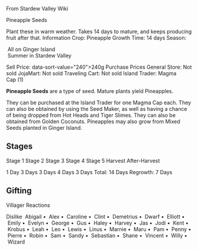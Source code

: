 From Stardew Valley Wiki

Pineapple Seeds

Plant these in warm weather. Takes 14 days to mature, and keeps producing fruit after that. Information Crop: Pineapple Growth Time: 14 days Season:

 All on Ginger Island  
 Summer in Stardew Valley

Sell Price: data-sort-value="240"&gt;240g Purchase Prices General Store: Not sold JojaMart: Not sold Traveling Cart: Not sold Island Trader: Magma Cap (1)

**Pineapple Seeds** are a type of seed. Mature plants yield Pineapples.

They can be purchased at the Island Trader for one Magma Cap each. They can also be obtained by using the Seed Maker, as well as having a chance of being dropped from Hot Heads and Tiger Slimes. They can also be obtained from Golden Coconuts. Pineapples may also grow from Mixed Seeds planted in Ginger Island.

## Stages

Stage 1 Stage 2 Stage 3 Stage 4 Stage 5 Harvest After-Harvest

1 Day 3 Days 3 Days 4 Days 3 Days Total: 14 Days Regrowth: 7 Days

## Gifting

Villager Reactions

Dislike  Abigail •  Alex •  Caroline •  Clint •  Demetrius •  Dwarf •  Elliott •  Emily •  Evelyn •  George •  Gus •  Haley •  Harvey •  Jas •  Jodi •  Kent •  Krobus •  Leah •  Leo •  Lewis •  Linus •  Marnie •  Maru •  Pam •  Penny •  Pierre •  Robin •  Sam •  Sandy •  Sebastian •  Shane •  Vincent •  Willy •  Wizard
